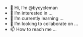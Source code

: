 - 👋 Hi, I’m @bycycleman
- 👀 I’m interested in ...
- 🌱 I’m currently learning ...
- 💞️ I’m looking to collaborate on ...
- 📫 How to reach me ...

<!---
bycycleman/bycycleman is a ✨ special ✨ repository because its `README.md` (this file) appears on your GitHub profile.
You can click the Preview link to take a look at your changes.
--->
